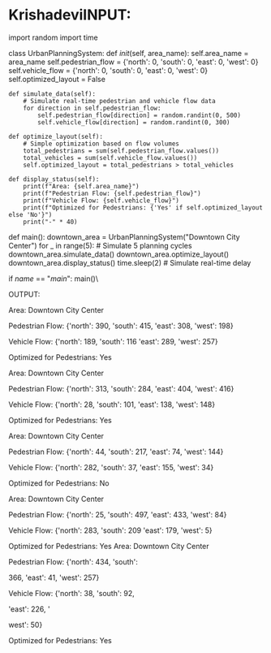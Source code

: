 # KrishadeviINPUT:
import random
import time

class UrbanPlanningSystem:
    def _init_(self, area_name):
        self.area_name = area_name
        self.pedestrian_flow = {'north': 0, 'south': 0, 'east': 0, 'west': 0}
        self.vehicle_flow = {'north': 0, 'south': 0, 'east': 0, 'west': 0}
        self.optimized_layout = False

    def simulate_data(self):
        # Simulate real-time pedestrian and vehicle flow data
        for direction in self.pedestrian_flow:
            self.pedestrian_flow[direction] = random.randint(0, 500)
            self.vehicle_flow[direction] = random.randint(0, 300)

    def optimize_layout(self):
        # Simple optimization based on flow volumes
        total_pedestrians = sum(self.pedestrian_flow.values())
        total_vehicles = sum(self.vehicle_flow.values())
        self.optimized_layout = total_pedestrians > total_vehicles

    def display_status(self):
        print(f"Area: {self.area_name}")
        print(f"Pedestrian Flow: {self.pedestrian_flow}")
        print(f"Vehicle Flow: {self.vehicle_flow}")
        print(f"Optimized for Pedestrians: {'Yes' if self.optimized_layout else 'No'}")
        print("-" * 40)


def main():
    downtown_area = UrbanPlanningSystem("Downtown City Center")
    for _ in range(5):  # Simulate 5 planning cycles
        downtown_area.simulate_data()
        downtown_area.optimize_layout()
        downtown_area.display_status()
        time.sleep(2)  # Simulate real-time delay


if _name_ == "_main_":
    main()\


OUTPUT:

Area: Downtown City Center

Pedestrian Flow: {'north': 390, 'south': 415, 'east': 308, 'west': 198}

Vehicle Flow: {'north': 189, 'south': 116 'east': 289, 'west': 257}

Optimized for Pedestrians: Yes

Area: Downtown City Center

Pedestrian Flow: {'north': 313, 'south': 284, 'east': 404, 'west': 416}

Vehicle Flow: {'north': 28, 'south': 101, 'east': 138, 'west': 148}

Optimized for Pedestrians: Yes

Area: Downtown City Center

Pedestrian Flow: {'north': 44, 'south': 217, 'east': 74, 'west': 144}

Vehicle Flow: {'north': 282, 'south': 37, 'east': 155, 'west': 34}

Optimized for Pedestrians: No

Area: Downtown City Center

Pedestrian Flow: {'north': 25, 'south': 497, 'east': 433, 'west': 84}

Vehicle Flow: {'north': 283, 'south': 209 'east': 179, 'west': 5}

Optimized for Pedestrians: Yes
Area: Downtown City Center

Pedestrian Flow: {'north': 434, 'south':

366, 'east': 41, 'west': 257}

Vehicle Flow: {'north': 38, 'south': 92,

'east': 226, '

west': 50}

Optimized for Pedestrians: Yes

